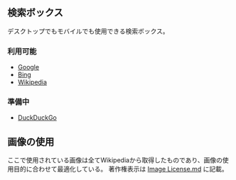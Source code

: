 ## 検索ボックス

デスクトップでもモバイルでも使用できる検索ボックス。

### 利用可能

 - [Google](https://akimikimikimikimikimikimika.github.io/Search/Google/ "Google")
 - [Bing](https://akimikimikimikimikimikimika.github.io/Search/Bing/ "Bing")
 - [Wikipedia](https://akimikimikimikimikimikimika.github.io/search/Wikipedia/ "Wikipedia")

### 準備中

 - [DuckDuckGo](https://akimikimikimikimikimikimika.github.io/search/DuckDuckGo/ "DuckDuckGo")

## 画像の使用

ここで使用されている画像は全てWikipediaから取得したものであり、画像の使用目的に合わせて最適化している。
著作権表示は [Image License.md](Image%20License.md) に記載。